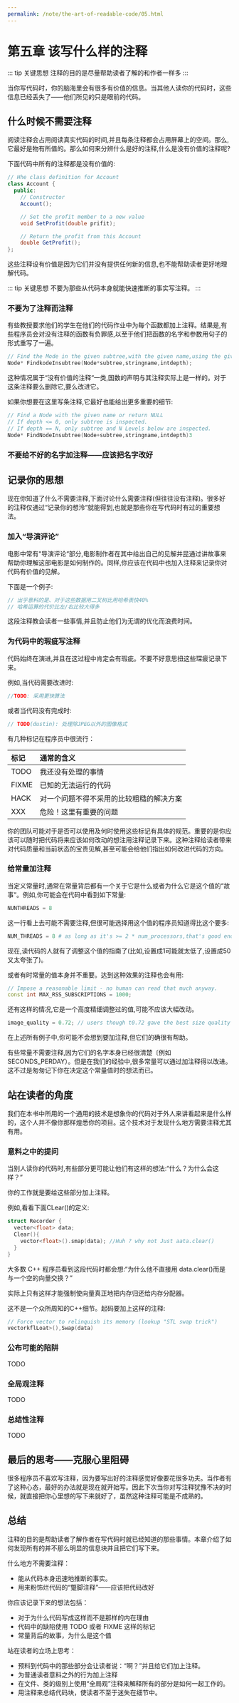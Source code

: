 ```yaml
---
permalink: /note/the-art-of-readable-code/05.html
---
```


# 第五章 该写什么样的注释

::: tip 关键思想
注释的目的是尽量帮助读者了解的和作者一样多
:::

当你写代码时，你的脑海里会有很多有价值的信息。当其他人读你的代码时，这些信息已经丢失了——他们所见的只是眼前的代码。

## 什么时候不需要注释

阅读注释会占用阅读真实代码的时间,并且每条注释都会占用屏幕上的空间。那么,它最好是物有所值的。那么如何来分辨什么是好的注释,什么是没有价值的注释呢?

下面代码中所有的注释都是没有价值的:

```java
// Hhe class definition for Account
class Account {
  public: 
    // Constructor
    Account();

    // Set the profit member to a new value 
    void SetProfit(double prifit);

    // Return the profit from this Account
    double GetProfit();
};
```
这些注释设有价值是因为它们并没有提供任何新的信息,也不能帮助读者更好地理解代码。

::: tip 关键思想
不要为那些从代码本身就能快速推断的事实写注释。
:::

### 不要为了注释而注释

有些教授要求他们的学生在他们的代码作业中为每个函数都加上注释。结果是,有些程序员会对没有注释的函数有负罪感,以至于他们把函数的名字和参数用句子的形式重写了一遍。

```cpp
// Find the Mode in the given subtree,with the given name,using the given depth。
Node* FindkodeInsubtree(Node*subtree,stringname,intdepth);
```
这种情况属于“没有价值的注释“一类,国数的声明与其注释实际上是一样的。对于这条注释要么删除它,要么改进它。

如果你想要在这里写条注释,它最好也能给出更多重要的细节:

```cpp
// Find a Node with the given name or return NULL
// If depth <= 0, only subtree is inspected.
// If depth == N, on1y subtree and N Levels below are inspected.
Node* FindNodeInsubtree(Node+subtree,stringname,intdepth)3
```

### 不要给不好的名字加注释——应该把名字改好

## 记录你的思想

现在你知道了什么不需要注释,下面讨论什么需要注释(但往往没有注释)。很多好的注释仅通过“记录你的想泠“就能得到,也就是那些你在写代码时有过的重要想法。

### 加入“导演评论”

电影中常有“导演评论“部分,电影制作者在其中给出自己的见解并昆通过讲故事来帮助你理解这部电影是如何制作的。同样,你应该在代码中也加入注释来记录你对代码有价值的见解。

下面是一个例子:

```js
// 出乎意料的是、对于这些数据用二叉树比用哈希表快40%
// 哈希运算的代价比左/右比较大得多
```

这段注释教会读者一些事情,并且防止他们为无谓的优化而浪费时间。

### 为代码中的瑕疵写注释

代码始终在演进,并且在这过程中肯定会有瑕疵。不要不好意思扭这些琛疲记录下来。

例如,当代码需要改进时:

```js
//TODO: 采用更快算法
```

或者当代码没有完成时:

```js
// TODO(dustin): 处理除JPEG以外的图像格式
```

有几种标记在程序员中很流行：

| 标记  | 通常的含义                               |
| :---- | :--------------------------------------- |
| TODO  | 我还没有处理的事情                       |
| FIXME | 已知的无法运行的代码                     |
| HACK  | 对一个问题不得不采用的比较粗糙的解决方案 |
| XXX   | 危险！这里有重要的问题                   |

你的团队可能对于是否可以使用及何时使用这些标记有具体的规范。重要的是你应该可以随时把代码将来应该如何改动的想注用注释记录下来。这种注释给读者带来对代码质量和当前状态的宝贵见解,甚至可能会给他们指出如何改进代码的方向。

### 给常量加注释
当定义常量时,通常在常量背后都有一个关于它是什么或者为什么它是这个值的“故
事“。例如,你可能会在代码中看到如下常量:

```python
NUNTHREADS = 8
```

这一行看上去可能不需要注释,但很可能选择用这个值的程序员知道得比这个要多:

```python
NUM_THREADS = 8 # as long as it's >= 2 * num_processors,that's good enough。
```

现在,读代码的人就有了调整这个值的指南了(比如,设置成1可能就太低了,设置成50又太夸张了)。

或者有时常量的值本身并不重要。达到这种效果的注释也会有用:

```cpp
// Impose a reasonable limit - no human can read that much anyway.
const int MAX_RSS_SUBSCRIPTIONS = 1000;
```
还有这样的情况,它是一个高度精细调整过的值,可能不应该大幅改动。

```c
image_quality = 0.72; // users though t0.72 gave the best size quality trade off
```

在上述所有例子中,你可能不会想到要加注释,但它们的确很有帮助。

有些常量不需要注释,因为它们的名字本身已经很清楚〔例如SECONDS_PERDAY）。但是在我们的经验中,很多常量可以通过加注释得以改进。这不过是匆匆记下你在决定这个常量值时的想法而已。

## 站在读者的角度

我们在本书中所用的一个通用的技术是想象你的代码对于外人来讲看起来是什么样的，这个人并不像你那样煌悉你的项目。这个技术对于发现什么地方需要注释尤其有用。


### 意料之中的提问

当别人读你的代码时,有些部分更可能让他们有这样的想法:“什么？为什么会这样？”

你的工作就是要给这些部分加上注释。

例如,看看下面CLear()的定义:

```cpp
struct Recorder {
  vector<float> data;
  Clear(){
    vector<float>().smap(data); //Huh ? why not Just aata.clear()
  }
}
```

大多数 C++ 程序员看到这段代码时都会想:“为什么他不直接用 data.clear()而是与一个空的向量交换？”

实际上只有这样才能强制使向量真正地把内存归还给内存分配器。

这不是一个众所周知的C++细节。起码要加上这样的注释:

```cpp
// Force vector to relinquish its memory (lookup "STL swap trick")
vectorkflLoat>(),Swap(data)
```

### 公布可能的陷阱

TODO

### 全局观注释

TODO

### 总结性注释

TODO

## 最后的思考——克服心里阻碍

很多程序员不喜欢写注释，因为要写出好的注释感觉好像要花很多功夫。当作者有了这种心态，最好的办法就是现在就开始写。因此下次当你对写注释犹豫不决的时候，就直接把你心里想的写下来就好了，虽然这种注释可能是不成熟的。

## 总结

注释的目的是帮助读者了解作者在写代码时就已经知道的那些事情。本章介绍了如何发现所有的并不那么明显的信息块并且把它们写下来。

什么地方不需要注释：

- 能从代码本身迅速地推断的事实。
- 用来粉饰烂代码的“蹩脚注释”——应该把代码改好

你应该记录下来的想法包括：

- 对于为什么代码写成这样而不是那样的内在理由
- 代码中的缺陷使用 TODO 或者 FIXME 这样的标记
- 常量背后的故事，为什么是这个值

站在读者的立场上思考：

- 预料到代码中的那些部分会让读者说：“啊？”并且给它们加上注释。
- 为普通读者意料之外的行为加上注释
- 在文件、类的级别上使用“全局观”注释来解释所有的部分是如何一起工作的。
- 用注释来总结代码块，使读者不至于迷失在细节中。
